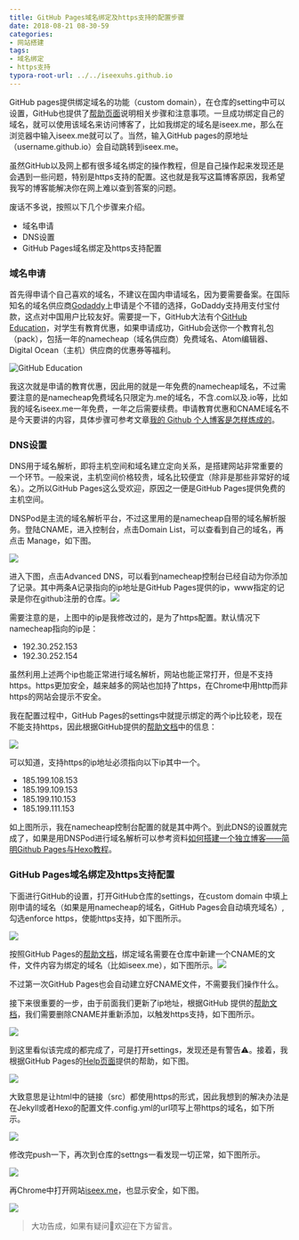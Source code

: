 ```yaml
---
title: GitHub Pages域名绑定及https支持的配置步骤
date: 2018-08-21 08-30-59
categories:
- 网站搭建
tags:
- 域名绑定
- https支持
typora-root-url: ../../iseexuhs.github.io
---
```


GitHub pages提供绑定域名的功能（custom domain），在仓库的setting中可以设置，GitHub也提供了[帮助页面](https://help.github.com/articles/using-a-custom-domain-with-github-pages/)说明相关步骤和注意事项。一旦成功绑定自己的域名，就可以使用该域名来访问博客了，比如我绑定的域名是iseex.me，那么在浏览器中输入iseex.me就可以了。当然，输入GitHub pages的原地址（username.github.io）会自动跳转到iseex.me。



虽然GitHub以及网上都有很多域名绑定的操作教程，但是自己操作起来发现还是会遇到一些问题，特别是https支持的配置。这也就是我写这篇博客原因，我希望我写的博客能解决你在网上难以查到答案的问题。

废话不多说，按照以下几个步骤来介绍。

- 域名申请
- DNS设置
- GitHub Pages域名绑定及https支持配置

### 域名申请

首先得申请个自己喜欢的域名，不建议在国内申请域名，因为要需要备案。在国际知名的域名供应商[Godaddy](https://www.godaddy.com/)上申请是个不错的选择，GoDaddy支持用支付宝付款，这点对中国用户比较友好。需要提一下，GitHub大法有个[GitHub Education](https://education.github.com/
)，对学生有教育优惠，如果申请成功，GitHub会送你一个教育礼包（pack），包括一年的namecheap（域名供应商）免费域名、Atom编辑器、Digital Ocean（主机）供应商的优惠券等福利。

![GitHub Education](/assets/images/posts/GitHub-Pages/github-education.jpg)

我这次就是申请的教育优惠，因此用的就是一年免费的namecheap域名，不过需要注意的是namecheap免费域名只限定为.me的域名，不含.com以及.io等，比如我的域名iseex.me一年免费，一年之后需要续费。申请教育优惠和CNAME域名不是今天要讲的内容，具体步骤可参考文章[我的 Github 个人博客是怎样炼成的](https://www.jianshu.com/p/4fd3cb0a11da)。

### DNS设置

DNS用于域名解析，即将主机空间和域名建立定向关系，是搭建网站非常重要的一个环节。一般来说，主机空间价格较贵，域名比较便宜（除非是那些非常好的域名）。之所以GitHub Pages这么受欢迎，原因之一便是GitHub Pages提供免费的主机空间。

DNSPod是主流的域名解析平台，不过这里用的是namecheap自带的域名解析服务。登陆CNAME，进入控制台，点击Domain List，可以查看到自己的域名，再点击 Manage，如下图。

![](/assets/images/posts/GitHub-Pages/namecheap-1.jpg)

进入下图，点击Advanced DNS，可以看到namecheap控制台已经自动为你添加了记录。其中两条A记录指向的ip地址是GitHub Pages提供的ip，www指定的记录是你在github注册的仓库。![](/assets/images/posts/GitHub-Pages/namecheap-2.jpg)

需要注意的是，上图中的ip是我修改过的，是为了https配置。默认情况下namecheap指向的ip是：

- 192.30.252.153
- 192.30.252.154

虽然利用上述两个ip也能正常进行域名解析，网站也能正常打开，但是不支持https。https更加安全，越来越多的网站也加持了https，在Chrome中用http而非https的网站会提示不安全。

我在配置过程中，GitHub Pages的settings中就提示绑定的两个ip比较老，现在不能支持https，因此根据GitHub提供的[帮助文档](https://help.github.com/articles/troubleshooting-custom-domains/#https-errors)中的信息：

![](/assets/images/posts/GitHub-Pages/ip.jpg)

可以知道，支持https的ip地址必须指向以下ip其中一个。

- 185.199.108.153
- 185.199.109.153
- 185.199.110.153
- 185.199.111.153

如上图所示，我在namecheap控制台配置的就是其中两个。到此DNS的设置就完成了，如果是用DNSPod进行域名解析可以参考资料[如何搭建一个独立博客——简明Github Pages与Hexo教程](https://www.jianshu.com/p/141abf1700da)。

### GitHub Pages域名绑定及https支持配置

下面进行GitHub的设置，打开GitHub仓库的settings，在custom domain 中填上刚申请的域名（如果是用namecheap的域名，GitHub Pages会自动填充域名）,勾选enforce https，使能https支持，如下图所示。

![](/assets/images/posts/GitHub-Pages/enforce-https.jpg)

按照GitHub Pages的[帮助文档](https://help.github.com/articles/using-a-custom-domain-with-github-pages/)，绑定域名需要在仓库中新建一个CNAME的文件，文件内容为绑定的域名（比如iseex.me），如下图所示。![](/assets/images/posts/GitHub-Pages/cname.jpg)

不过第一次GitHub Pages也会自动建立好CNAME文件，不需要我们操作什么。

接下来很重要的一步，由于前面我们更新了ip地址，根据GitHub 提供的[帮助文档](https://help.github.com/articles/troubleshooting-custom-domains/)，我们需要删除CNAME并重新添加，以触发https支持，如下图所示。

![](/assets/images/posts/GitHub-Pages/cname-readd.jpg)

到这里看似该完成的都完成了，可是打开settings，发现还是有警告⚠️。接着，我根据GitHub Pages的[Help页面](https://help.github.com/articles/securing-your-github-pages-site-with-https/)提供的帮助，如下图。

![](/assets/images/posts/GitHub-Pages/url-setting.jpg)

大致意思是让html中的链接（src）都使用https的形式，因此我想到的解决办法是在Jekyll或者Hexo的配置文件.config.yml的url项写上带https的域名，如下所示。

![](/assets/images/posts/GitHub-Pages/url.jpg)

修改完push一下，再次到仓库的settngs一看发现一切正常，如下图所示。

![](/assets/images/posts/GitHub-Pages/finish.jpg)

再Chrome中打开网站[iseex.me](iseex.me)，也显示安全，如下图。

![](/assets/images/posts/GitHub-Pages/site-https.jpg)

> 大功告成，如果有疑问🤔️欢迎在下方留言。
